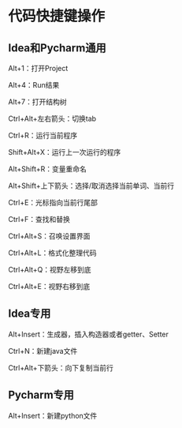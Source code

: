 # 代码快捷键操作

## Idea和Pycharm通用

Alt+1：打开Project

Alt+4：Run结果

Alt+7：打开结构树

Ctrl+Alt+左右箭头：切换tab

Ctrl+R：运行当前程序

Shift+Alt+X：运行上一次运行的程序

Alt+Shift+R：变量重命名

Alt+Shift+上下箭头：选择/取消选择当前单词、当前行

Ctrl+E：光标指向当前行尾部

Ctrl+F：查找和替换

Ctrl+Alt+S：召唤设置界面

Ctrl+Alt+L：格式化整理代码

Ctrl+Alt+Q：视野左移到底

Ctrl+Alt+E：视野右移到底

## Idea专用

Alt+Insert：生成器，插入构造器或者getter、Setter

Ctrl+N：新建java文件

Ctrl+Alt+下箭头：向下复制当前行

## Pycharm专用

Alt+Insert：新建python文件